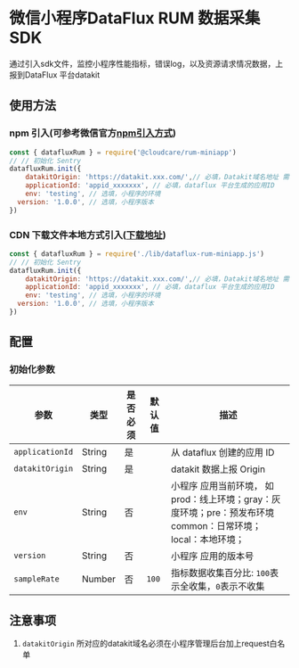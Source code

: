 # 微信小程序DataFlux RUM 数据采集SDK
通过引入sdk文件，监控小程序性能指标，错误log，以及资源请求情况数据，上报到DataFlux 平台datakit

## 使用方法
### npm 引入(可参考微信官方[npm引入方式](https://developers.weixin.qq.com/miniprogram/dev/devtools/npm.html))
```javascript
const { datafluxRum } = require('@cloudcare/rum-miniapp')
// // 初始化 Sentry
datafluxRum.init({
	datakitOrigin: 'https://datakit.xxx.com/',// 必填，Datakit域名地址 需要在微信小程序管理后台加上域名白名单
	applicationId: 'appid_xxxxxxx', // 必填，dataflux 平台生成的应用ID
	env: 'testing', // 选填，小程序的环境
  version: '1.0.0', // 选填，小程序版本
})
```
### CDN 下载文件本地方式引入([下载地址](https://static.dataflux.cn/js-sdk/dataflux-rum-miniapp.js))

```javascript
const { datafluxRum } = require('./lib/dataflux-rum-miniapp.js')
// // 初始化 Sentry
datafluxRum.init({
	datakitOrigin: 'https://datakit.xxx.com/',// 必填，Datakit域名地址 需要在微信小程序管理后台加上域名白名单
	applicationId: 'appid_xxxxxxx', // 必填，dataflux 平台生成的应用ID
	env: 'testing', // 选填，小程序的环境
  version: '1.0.0', // 选填，小程序版本
})
```

## 配置

### 初始化参数

| 参数            | 类型   | 是否必须 | 默认值 | 描述                                                                                                         |
| --------------- | ------ | -------- | ------ | ------------------------------------------------------------------------------------------------------------ |
| `applicationId` | String | 是       |        | 从 dataflux 创建的应用 ID                                                                                    |
| `datakitOrigin` | String | 是       |        | datakit 数据上报 Origin                                                                                      |
| `env`           | String | 否       |        | 小程序 应用当前环境， 如 prod：线上环境；gray：灰度环境；pre：预发布环境 common：日常环境；local：本地环境； |
| `version`       | String | 否       |        | 小程序 应用的版本号                                                                                          |
| `sampleRate`    | Number | 否       | `100`  | 指标数据收集百分比: `100`表示全收集，`0`表示不收集                                                           |


## 注意事项

1. `datakitOrigin` 所对应的datakit域名必须在小程序管理后台加上request白名单